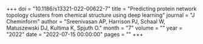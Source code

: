 +++
doi = "10.1186/s13321-022-00622-7"
title = "Predicting protein network topology clusters from chemical structure using deep learning"
journal = "J Cheminform"
author = "Sreenivasan AP, Harrison PJ, Schaal W, Matuszewski DJ, Kultima K, Spjuth O."
month = "7"
volume = ""
year = "2022"
date = "2022-07-15 00:00:00"
pages = ""
+++

